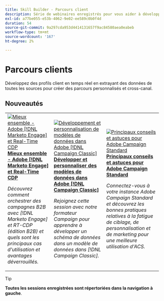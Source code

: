 ```yaml
---
title: Skill Builder - Parcours client
description: Série de webinaires enregistrés pour vous aider à développer des profils client en temps réel en extrayant des données de toutes les sources pour créer des parcours personnalisés sur plusieurs canaux.
exl-id: a77be055-e53b-4062-9e02-ee589c0b0f4d
duration: 54
source-git-commit: 9a297cda953d4414131657f9ac84580aea0eabeb
workflow-type: tm+mt
source-wordcount: '167'
ht-degree: 2%

---
```


# Parcours clients

Développez des profils client en temps réel en extrayant des données de toutes les sources pour créer des parcours personnalisés et cross-canal.

## Nouveautés

<table>
<tr>
  <td>
    <a href="https://experienceleague.adobe.com/docs/skill-builder-events/skill-builder/customer-journeys/2022/b2b-campaigns.html">
      <img alt="Mieux ensemble - Adobe [!DNL Marketo Engage] et Real-Time CDP" src="assets/343824.jpeg" />
    </a>
     <div>
      <a href="https://experienceleague.adobe.com/docs/skill-builder-events/skill-builder/customer-journeys/2022/b2b-campaigns.html">
        <strong>Mieux ensemble - Adobe [!DNL Marketo Engage] et Real-Time CDP</strong>
      </a>
    </div>
    <p>
    <em>Découvrez comment orchestrer des campagnes B2B avec [!DNL Marketo Engage] et RT-CDP (édition B2B) et quels sont les principaux cas d'utilisation et avantages déverrouillés.</em>
    <p>
  </td>
  <td>
    <a href="https://experienceleague.adobe.com/docs/skill-builder-events/skill-builder/customer-journeys/2022/data-models.html">
      <img alt="Développement et personnalisation de modèles de données dans Adobe [!DNL Campaign Classic]" src="assets/343829.jpeg" />
    </a>
     <div>
      <a href="https://experienceleague.adobe.com/docs/skill-builder-events/skill-builder/customer-journeys/2022/data-models.html">
        <strong> Développer et personnaliser des modèles de données dans Adobe [!DNL Campaign Classic]</strong>
      </a>
    </div>
    <p>
    <em>Rejoignez cette session avec notre formateur Campaign pour apprendre à développer un schéma de données dans un modèle de données dans [!DNL Campaign Classic].</em>
    <p>
  </td>  
  <td>
    <a href="https://experienceleague.adobe.com/docs/skill-builder-events/skill-builder/customer-journeys/2022/tips-and-tricks.html">
      <img alt="Principaux conseils et astuces pour Adobe Campaign Standard" src="https://video.tv.adobe.com/v/343828?format=jpeg" />
    </a>
     <div>
      <a href="https://experienceleague.adobe.com/docs/skill-builder-events/skill-builder/customer-journeys/2022/tips-and-tricks.html">
        <strong> Principaux conseils et astuces pour Adobe Campaign Standard</strong>
      </a>
    </div>
    <p>
    <em>Connectez-vous à votre instance Adobe Campaign Standard et découvrez les bonnes pratiques relatives à la fatigue de ciblage, de personnalisation et de marketing pour une meilleure utilisation d'ACS.</em>
    <p>
  </td>
</tr>
</table>

>[!TIP]
>
>**Toutes les sessions enregistrées sont répertoriées dans la navigation à gauche**.
